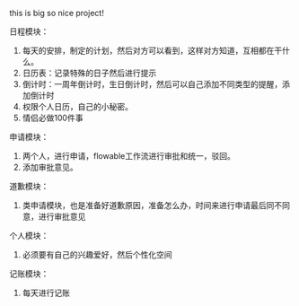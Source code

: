 this is big so nice project!

日程模块：

1. 每天的安排，制定的计划，然后对方可以看到，这样对方知道，互相都在干什么。
2. 日历表：记录特殊的日子然后进行提示
3. 倒计时：一周年倒计时，生日倒计时，然后可以自己添加不同类型的提醒，添加倒计时
4. 权限个人日历，自己的小秘密。
5. 情侣必做100件事

申请模块：

1. 两个人，进行申请，flowable工作流进行审批和统一，驳回。
2. 添加审批意见。

道歉模块：

1. 类申请模块，也是准备好道歉原因，准备怎么办，时间来进行申请最后同不同意，进行审批意见

个人模块：

1. 必须要有自己的兴趣爱好，然后个性化空间

记账模块：

1. 每天进行记账
